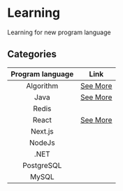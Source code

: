 # Learning
Learning for new program language

## Categories
|Program language| Link |
|:--:|:--:|
|Algorithm| [See More](./Algorithm/README.md) |
|Java| [See More](./Java/README.md)   |
|Redis|    |
|React|  [See More](./React/README.md)  |
|Next.js|    |
|NodeJs|    |
|.NET|    |
|PostgreSQL|    |
|MySQL|    |